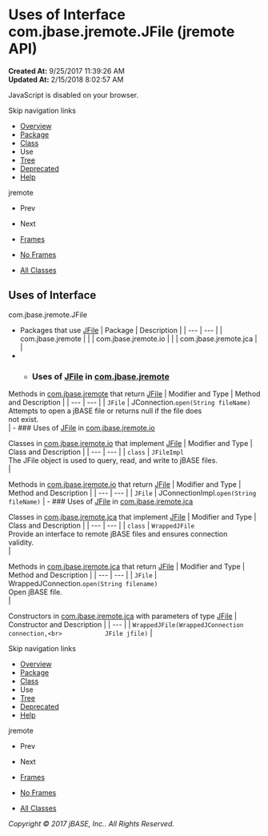 # Uses of Interface com.jbase.jremote.JFile (jremote   API)

**Created At:** 9/25/2017 11:39:26 AM  
**Updated At:** 2/15/2018 8:02:57 AM  

<!--<br>    try {<br>        if (location.href.indexOf('is-external=true') == -1) {<br>            parent.document.title="Uses of Interface com.jbase.jremote.JFile (jremote   API)";<br>        }<br>    }<br>    catch(err) {<br>    }<br>//-->
JavaScript is disabled on your browser.

Skip navigation links

- [Overview](../../../../overview-summary.html)
- [Package](/30312-jagent/jremote-api)
- [Class](/39248-jremote/com_jbase_jremote_jfile "interface in com.jbase.jremote")
- Use
- [Tree](/39248-jremote/com_jbase_jremote_package-tree)
- [Deprecated](../../../../deprecated-list.html)
- [Help](../../../../help-doc.html)


jremote <br>

- Prev
- Next


- [Frames](../../../../index.html?com/jbase/jremote/class-use//39249-class-use/com_jbase_jremote_class-use_JFile)
- [No Frames](/39249-class-use/com_jbase_jremote_class-use_JFile)


- [All Classes](../../../../allclasses-noframe.html)


<!--<br>  allClassesLink = document.getElementById("allclasses\_navbar\_top");<br>  if(window==top) {<br>    allClassesLink.style.display = "block";<br>  }<br>  else {<br>    allClassesLink.style.display = "none";<br>  }<br>  //-->

## Uses of Interface
com.jbase.jremote.JFile

- Packages that use [JFile](/39248-jremote/com_jbase_jremote_jfile "interface in com.jbase.jremote") | Package | Description |
| --- | --- |
| com.jbase.jremote |   |
| com.jbase.jremote.io |   |
| com.jbase.jremote.jca |   |
- - ### Uses of [JFile](/39248-jremote/com_jbase_jremote_jfile "interface in com.jbase.jremote") in [com.jbase.jremote](/30312-jagent/jremote-api)


Methods in [com.jbase.jremote](/30312-jagent/jremote-api) that return [JFile](/39248-jremote/com_jbase_jremote_jfile "interface in com.jbase.jremote") | Modifier and Type | Method and Description |
| --- | --- |
| `JFile` | JConnection.`open(String fileName)`<br>Attempts to open a jBASE file or returns null if the file does<br> not exist.<br> |
    - ### Uses of [JFile](/39248-jremote/com_jbase_jremote_jfile "interface in com.jbase.jremote") in [com.jbase.jremote.io](/39250-io/com_jbase_jremote_io_package-summary)


Classes in [com.jbase.jremote.io](/39250-io/com_jbase_jremote_io_package-summary) that implement [JFile](/39248-jremote/com_jbase_jremote_jfile "interface in com.jbase.jremote") | Modifier and Type | Class and Description |
| --- | --- |
| `class` | `JFileImpl`<br>The JFile object is used to query, read, and write to jBASE files.<br> |



Methods in [com.jbase.jremote.io](/39250-io/com_jbase_jremote_io_package-summary) that return [JFile](/39248-jremote/com_jbase_jremote_jfile "interface in com.jbase.jremote") | Modifier and Type | Method and Description |
| --- | --- |
| `JFile` | JConnectionImpl.`open(String fileName)`  |
    - ### Uses of [JFile](/39248-jremote/com_jbase_jremote_jfile "interface in com.jbase.jremote") in [com.jbase.jremote.jca](/39258-jca/com_jbase_jremote_jca_package-summary)


Classes in [com.jbase.jremote.jca](/39258-jca/com_jbase_jremote_jca_package-summary) that implement [JFile](/39248-jremote/com_jbase_jremote_jfile "interface in com.jbase.jremote") | Modifier and Type | Class and Description |
| --- | --- |
| `class` | `WrappedJFile`<br>Provide an interface to remote jBASE files and ensures connection<br> validity.<br> |



Methods in [com.jbase.jremote.jca](/39258-jca/com_jbase_jremote_jca_package-summary) that return [JFile](/39248-jremote/com_jbase_jremote_jfile "interface in com.jbase.jremote") | Modifier and Type | Method and Description |
| --- | --- |
| `JFile` | WrappedJConnection.`open(String filename)`<br>Open jBASE file.<br> |



Constructors in [com.jbase.jremote.jca](/39258-jca/com_jbase_jremote_jca_package-summary) with parameters of type [JFile](/39248-jremote/com_jbase_jremote_jfile "interface in com.jbase.jremote") | Constructor and Description |
| --- |
| `WrappedJFile(WrappedJConnection connection,<br>            JFile jfile)`  |

Skip navigation links

- [Overview](../../../../overview-summary.html)
- [Package](/30312-jagent/jremote-api)
- [Class](/39248-jremote/com_jbase_jremote_jfile "interface in com.jbase.jremote")
- Use
- [Tree](/39248-jremote/com_jbase_jremote_package-tree)
- [Deprecated](../../../../deprecated-list.html)
- [Help](../../../../help-doc.html)


jremote <br>

- Prev
- Next


- [Frames](../../../../index.html?com/jbase/jremote/class-use//39249-class-use/com_jbase_jremote_class-use_JFile)
- [No Frames](/39249-class-use/com_jbase_jremote_class-use_JFile)


- [All Classes](../../../../allclasses-noframe.html)


<!--<br>  allClassesLink = document.getElementById("allclasses\_navbar\_bottom");<br>  if(window==top) {<br>    allClassesLink.style.display = "block";<br>  }<br>  else {<br>    allClassesLink.style.display = "none";<br>  }<br>  //-->

*Copyright © 2017 jBASE, Inc.. All Rights Reserved.*
